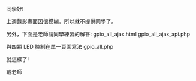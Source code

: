 同學好!

上週錄影畫面因很模糊，所以就不提供同學了。


另外，下面是老師請同學練習的解答:
gpio_all_ajax.html
gpio_all_ajax_api.php


與四顆 LED 控制在單一頁面寫法
gpio_all.php

就這樣了!  


戴老師

